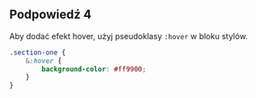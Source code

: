## Podpowiedź 4

Aby dodać efekt hover, użyj pseudoklasy `:hover` w bloku stylów.

```scss
.section-one {
	&:hover {
		background-color: #ff9900;
	}
}
```
